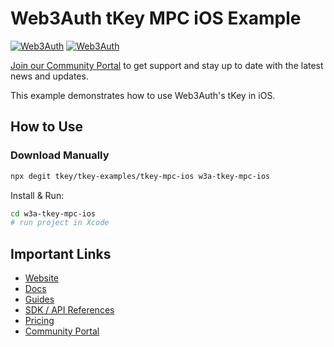 # Web3Auth tKey MPC iOS Example

[![Web3Auth](https://img.shields.io/badge/Web3Auth-SDK-blue)](https://web3auth.io/docs/sdk/core-kit/tkey-ios)
[![Web3Auth](https://img.shields.io/badge/Web3Auth-Community-cyan)](https://community.web3auth.io)

[Join our Community Portal](https://community.web3auth.io/) to get support and stay up to date with the latest news and updates.

This example demonstrates how to use Web3Auth's tKey in iOS.

## How to Use

### Download Manually

```bash
npx degit tkey/tkey-examples/tkey-mpc-ios w3a-tkey-mpc-ios
```

Install & Run:

```bash
cd w3a-tkey-mpc-ios
# run project in Xcode
```

## Important Links

- [Website](https://web3auth.io)
- [Docs](https://web3auth.io/docs)
- [Guides](https://web3auth.io/docs/guides)
- [SDK / API References](https://web3auth.io/docs/sdk)
- [Pricing](https://web3auth.io/pricing.html)
- [Community Portal](https://community.web3auth.io)
